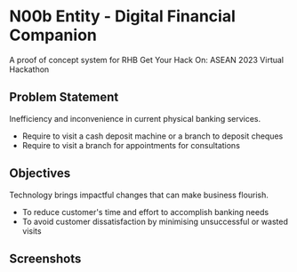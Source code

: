 # N00b Entity - Digital Financial Companion

A proof of concept system for RHB Get Your Hack On: ASEAN 2023 Virtual Hackathon

## Problem Statement

Inefficiency and inconvenience in current physical banking services.
- Require to visit a cash deposit machine or a branch to deposit cheques
- Require to visit a branch for appointments for consultations

## Objectives

Technology brings impactful changes that can make business flourish.
- To reduce customer's time and effort to accomplish banking needs
- To avoid customer dissatisfaction by minimising unsuccessful or wasted visits

## Screenshots
